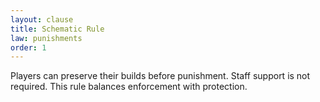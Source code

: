 ```yaml
---
layout: clause
title: Schematic Rule
law: punishments
order: 1
---
```


Players can preserve their builds before punishment. Staff support is not required. This rule balances enforcement with protection.